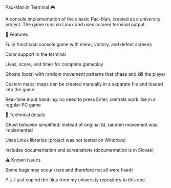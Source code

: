 Pac-Man in Terminal 🎮

A console implementation of the classic Pac-Man, created as a university project. The game runs on Linux and uses colored terminal output.

📌 Features

Fully functional console game with menu, victory, and defeat screens

Color support in the terminal

Lives, score, and timer for complete gameplay

Ghosts (bots) with random movement patterns that chase and kill the player

Custom maps: maps can be created manually in a separate file and loaded into the game

Real-time input handling: no need to press Enter, controls work like in a regular PC game

📝 Technical details

Ghost behavior simplified: instead of original AI, random movement was implemented

Uses Linux libraries (project was not tested on Windows)

Includes documentation and screenshots (documentation is in Slovak)

⚠️ Known issues

Some bugs may occur (rare and therefore not all were fixed)

P.s. I just copied the files from my university repository to this one.
